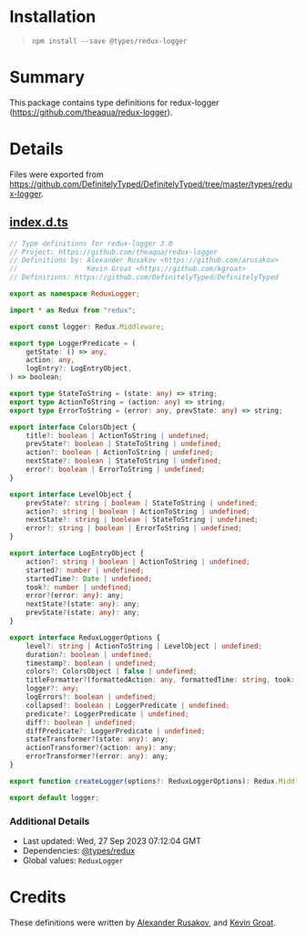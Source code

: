 # Installation
> `npm install --save @types/redux-logger`

# Summary
This package contains type definitions for redux-logger (https://github.com/theaqua/redux-logger).

# Details
Files were exported from https://github.com/DefinitelyTyped/DefinitelyTyped/tree/master/types/redux-logger.
## [index.d.ts](https://github.com/DefinitelyTyped/DefinitelyTyped/tree/master/types/redux-logger/index.d.ts)
````ts
// Type definitions for redux-logger 3.0
// Project: https://github.com/theaqua/redux-logger
// Definitions by: Alexander Rusakov <https://github.com/arusakov>
//                 Kevin Groat <https://github.com/kgroat>
// Definitions: https://github.com/DefinitelyTyped/DefinitelyTyped

export as namespace ReduxLogger;

import * as Redux from "redux";

export const logger: Redux.Middleware;

export type LoggerPredicate = (
    getState: () => any,
    action: any,
    logEntry?: LogEntryObject,
) => boolean;

export type StateToString = (state: any) => string;
export type ActionToString = (action: any) => string;
export type ErrorToString = (error: any, prevState: any) => string;

export interface ColorsObject {
    title?: boolean | ActionToString | undefined;
    prevState?: boolean | StateToString | undefined;
    action?: boolean | ActionToString | undefined;
    nextState?: boolean | StateToString | undefined;
    error?: boolean | ErrorToString | undefined;
}

export interface LevelObject {
    prevState?: string | boolean | StateToString | undefined;
    action?: string | boolean | ActionToString | undefined;
    nextState?: string | boolean | StateToString | undefined;
    error?: string | boolean | ErrorToString | undefined;
}

export interface LogEntryObject {
    action?: string | boolean | ActionToString | undefined;
    started?: number | undefined;
    startedTime?: Date | undefined;
    took?: number | undefined;
    error?(error: any): any;
    nextState?(state: any): any;
    prevState?(state: any): any;
}

export interface ReduxLoggerOptions {
    level?: string | ActionToString | LevelObject | undefined;
    duration?: boolean | undefined;
    timestamp?: boolean | undefined;
    colors?: ColorsObject | false | undefined;
    titleFormatter?(formattedAction: any, formattedTime: string, took: number): string;
    logger?: any;
    logErrors?: boolean | undefined;
    collapsed?: boolean | LoggerPredicate | undefined;
    predicate?: LoggerPredicate | undefined;
    diff?: boolean | undefined;
    diffPredicate?: LoggerPredicate | undefined;
    stateTransformer?(state: any): any;
    actionTransformer?(action: any): any;
    errorTransformer?(error: any): any;
}

export function createLogger(options?: ReduxLoggerOptions): Redux.Middleware;

export default logger;

````

### Additional Details
 * Last updated: Wed, 27 Sep 2023 07:12:04 GMT
 * Dependencies: [@types/redux](https://npmjs.com/package/@types/redux)
 * Global values: `ReduxLogger`

# Credits
These definitions were written by [Alexander Rusakov](https://github.com/arusakov), and [Kevin Groat](https://github.com/kgroat).
